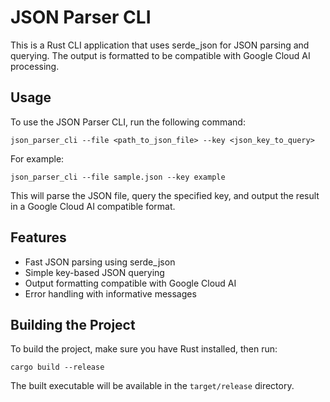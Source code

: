 # JSON Parser CLI

This is a Rust CLI application that uses serde_json for JSON parsing and querying. The output is formatted to be compatible with Google Cloud AI processing.

## Usage

To use the JSON Parser CLI, run the following command:

```
json_parser_cli --file <path_to_json_file> --key <json_key_to_query>
```

For example:

```
json_parser_cli --file sample.json --key example
```

This will parse the JSON file, query the specified key, and output the result in a Google Cloud AI compatible format.

## Features

- Fast JSON parsing using serde_json
- Simple key-based JSON querying
- Output formatting compatible with Google Cloud AI
- Error handling with informative messages

## Building the Project

To build the project, make sure you have Rust installed, then run:

```
cargo build --release
```

The built executable will be available in the `target/release` directory.
